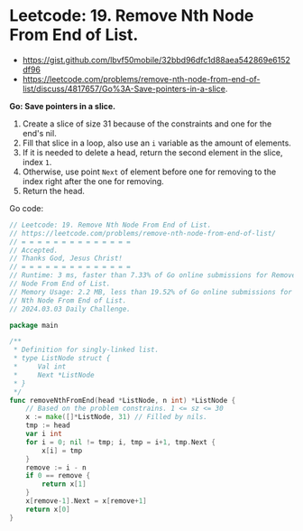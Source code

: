 #  Leetcode: 19. Remove Nth Node From End of List.

- https://gist.github.com/lbvf50mobile/32bbd96dfc1d88aea542869e6152df96
- https://leetcode.com/problems/remove-nth-node-from-end-of-list/discuss/4817657/Go%3A-Save-pointers-in-a-slice.

**Go: Save pointers in a slice.**

1. Create a slice of size 31 because of the constraints and one for the end's
   nil.
2. Fill that slice in a loop, also use an `i` variable as the amount of
   elements.
3. If it is needed to delete a head, return the second element in the slice,
   index `1`.
4. Otherwise, use point `Next` of element before one for removing to the index
   right after the one for removing.
5. Return the head.

Go code:
```Go
// Leetcode: 19. Remove Nth Node From End of List.
// https://leetcode.com/problems/remove-nth-node-from-end-of-list/
// = = = = = = = = = = = = = =
// Accepted.
// Thanks God, Jesus Christ!
// = = = = = = = = = = = = = =
// Runtime: 3 ms, faster than 7.33% of Go online submissions for Remove Nth
// Node From End of List.
// Memory Usage: 2.2 MB, less than 19.52% of Go online submissions for Remove
// Nth Node From End of List.
// 2024.03.03 Daily Challenge.

package main

/**
 * Definition for singly-linked list.
 * type ListNode struct {
 *     Val int
 *     Next *ListNode
 * }
 */
func removeNthFromEnd(head *ListNode, n int) *ListNode {
	// Based on the problem constrains. 1 <= sz <= 30
	x := make([]*ListNode, 31) // Filled by nils.
	tmp := head
	var i int
	for i = 0; nil != tmp; i, tmp = i+1, tmp.Next {
		x[i] = tmp
	}
	remove := i - n
	if 0 == remove {
		return x[1]
	}
	x[remove-1].Next = x[remove+1]
	return x[0]
}
```

